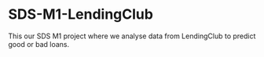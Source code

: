 # SDS-M1-LendingClub
This our SDS M1 project where we analyse data from LendingClub to predict good or bad loans. 
